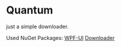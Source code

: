 # Quantum
just a simple downloader.

Used NuGet Packages: [WPF-UI](https://www.nuget.org/packages/WPF-UI) [Downloader](https://www.nuget.org/packages/Downloader)